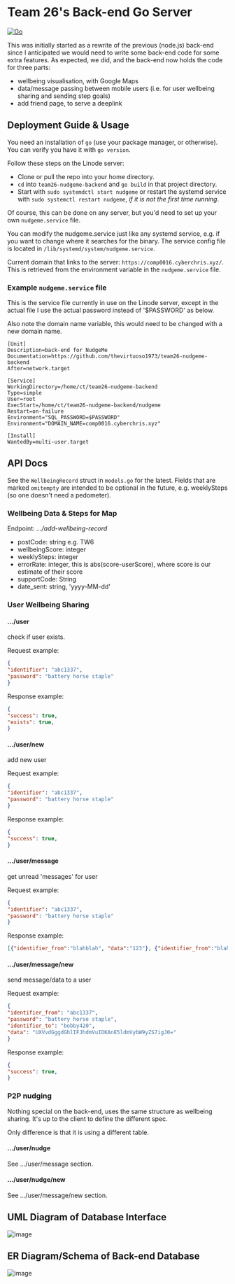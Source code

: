# Team 26's Back-end Go Server

[![Go](https://github.com/thevirtuoso1973/team26-nudgeme-backend/actions/workflows/go.yml/badge.svg)](https://github.com/thevirtuoso1973/team26-nudgeme-backend/actions/workflows/go.yml)

This was initially started as a rewrite of the previous (node.js) back-end since I anticipated
we would need to write some back-end code for some extra features. As expected,
we did, and the back-end now holds the code for three parts:

- wellbeing visualisation, with Google Maps
- data/message passing between mobile users (i.e. for user wellbeing sharing and
sending step goals)
- add friend page, to serve a deeplink

## Deployment Guide & Usage

You need an installation of `go` (use your package manager, or otherwise). You can verify
you have it with `go version`.

Follow these steps on the Linode server:
- Clone or pull the repo into your home directory.
- `cd` into `team26-nudgeme-backend` and `go build` in that project directory.
- Start with `sudo systemdctl start nudgeme` or restart the systemd service with
`sudo systemctl restart nudgeme`, *if it is not the first time running*.

Of course, this can be done on any server, but you'd need to set up your own
`nudgeme.service` file.

You can modify the nudgeme.service just like any systemd service, e.g. if you want to change
where it searches for the binary.
The service config file is located in `/lib/systemd/system/nudgeme.service`.

Current domain that links to the server:
`https://comp0016.cyberchris.xyz/`.
This is retrieved from the environment variable in the `nudgeme.service` file.

### Example `nudgeme.service` file

This is the service file currently in use on the Linode server, except in the
actual file I use the actual password instead of '$PASSWORD' as below.

Also note the domain name variable, this would need to be changed with a 
new domain name.

```
[Unit]
Description=back-end for NudgeMe
Documentation=https://github.com/thevirtuoso1973/team26-nudgeme-backend
After=network.target

[Service]
WorkingDirectory=/home/ct/team26-nudgeme-backend
Type=simple
User=root
ExecStart=/home/ct/team26-nudgeme-backend/nudgeme
Restart=on-failure
Environment="SQL_PASSWORD=$PASSWORD"
Environment="DOMAIN_NAME=comp0016.cyberchris.xyz"

[Install]
WantedBy=multi-user.target
```

## API Docs

See the `WellbeingRecord` struct in `models.go` for the latest. Fields that are marked `omitempty`
are intended to be optional in the future, e.g. weeklySteps (so one doesn't need a pedometer).

### Wellbeing Data & Steps for Map

Endpoint: *.../add-wellbeing-record*

- postCode: string e.g. TW6
- wellbeingScore: integer
- weeklySteps: integer
- errorRate: integer, this is abs(score-userScore), where score is our estimate
of their score
- supportCode: String
- date_sent: string, 'yyyy-MM-dd'

### User Wellbeing Sharing

#### .../user

check if user exists.

Request example:
``` json
{
"identifier": "abc1337",
"password": "battery horse staple"
}
```

Response example:

``` json
{
"success": true,
"exists": true,
}
```

#### .../user/new

add new user

Request example:
``` json
{
"identifier": "abc1337",
"password": "battery horse staple"
}
```

Response example:

``` json
{
"success": true,
}
```

#### .../user/message

get unread 'messages' for user

Request example:
``` json
{
"identifier": "abc1337",
"password": "battery horse staple"
}
```

Response example:

``` json
[{"identifier_from":"blahblah", "data":"123"}, {"identifier_from":"blahblah2", "data":"1234"}, ...]
```

#### .../user/message/new

send message/data to a user

Request example:
``` json
{
"identifier_from": "abc1337",
"password": "battery horse staple",
"identifier_to": "bobby420",
"data": "UXVvdGggdGhlIFJhdmVuIOKAnE5ldmVybW9yZS7igJ0="
}
```

Response example:

``` json
{
"success": true,
}
```

### P2P nudging

Nothing special on the back-end, uses the same structure as wellbeing
sharing. It's up to the client to define the different spec.

Only difference is that it is using a different table.

#### .../user/nudge

See .../user/message section.

#### .../user/nudge/new

See .../user/message/new section.

## UML Diagram of Database Interface

![image](https://user-images.githubusercontent.com/46009390/111036466-3b5d0c00-8417-11eb-954e-d84d13f0a195.png)

## ER Diagram/Schema of Back-end Database

![image](https://user-images.githubusercontent.com/46009390/111037852-dfe24c80-841d-11eb-8b73-bce6b650202f.png)


